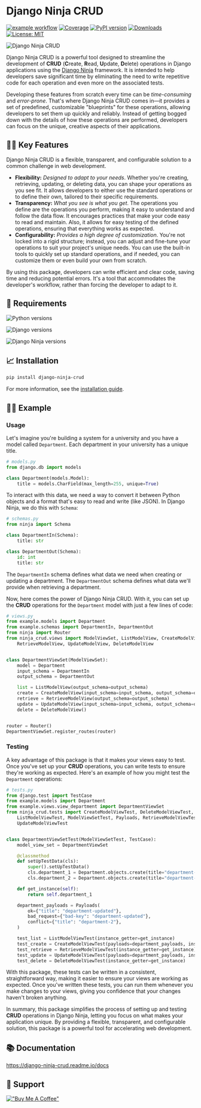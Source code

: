 # Django Ninja CRUD
[![example workflow](https://github.com/hbakri/django-ninja-crud/actions/workflows/tests.yml/badge.svg)](https://github.com/hbakri/django-ninja-crud/actions)
[![Coverage](https://img.shields.io/codecov/c/github/hbakri/django-ninja-crud/main.svg?label=coverage&logo=codecov&logoColor=white)](https://codecov.io/gh/hbakri/django-ninja-crud)
[![PyPI version](https://img.shields.io/pypi/v/django-ninja-crud?color=g&logo=python&logoColor=white)](https://pypi.org/project/django-ninja-crud/)
[![Downloads](https://pepy.tech/badge/django-ninja-crud)](https://pepy.tech/project/django-ninja-crud)
[![License: MIT](https://img.shields.io/badge/license-MIT-yellow.svg)](https://opensource.org/licenses/MIT)

![Django Ninja CRUD](https://media.discordapp.net/attachments/1093869226202234930/1117550925083590677/Hicham_B._Django-ninja_cover_ce78724c-1512-41e5-86de-3ffa2cfd0ea9.png?width=2688&height=1070)

Django Ninja CRUD is a powerful tool designed to streamline the development of **CRUD** (**C**reate, **R**ead, **U**pdate, **D**elete) operations in Django applications using the [Django Ninja](https://django-ninja.rest-framework.com) framework. It is intended to help developers save significant time by eliminating the need to write repetitive code for each operation and even more on the associated tests.

Developing these features from scratch every time can be _time-consuming_ and _error-prone_. That's where Django Ninja CRUD comes in—it provides a set of predefined, customizable "blueprints" for these operations, allowing developers to set them up quickly and reliably. Instead of getting bogged down with the details of how these operations are performed, developers can focus on the unique, creative aspects of their applications.

## 🏄‍♂️ Key Features

Django Ninja CRUD is a flexible, transparent, and configurable solution to a common challenge in web development.

- **Flexibility:** _Designed to adapt to your needs_. Whether you're creating, retrieving, updating, or deleting data, you can shape your operations as you see fit. It allows developers to either use the standard operations or to define their own, tailored to their specific requirements.
- **Transparency:** _What you see is what you get_. The operations you define are the operations you perform, making it easy to understand and follow the data flow. It encourages practices that make your code easy to read and maintain. Also, it allows for easy testing of the defined operations, ensuring that everything works as expected.
- **Configurability:** _Provides a high degree of customization_. You're not locked into a rigid structure; instead, you can adjust and fine-tune your operations to suit your project's unique needs. You can use the built-in tools to quickly set up standard operations, and if needed, you can customize them or even build your own from scratch.

By using this package, developers can write efficient and clear code, saving time and reducing potential errors. It's a tool that accommodates the developer's workflow, rather than forcing the developer to adapt to it.

## 📝 Requirements

![Python versions](https://img.shields.io/badge/python-3.7%20|%203.8%20|%203.9%20|%203.10%20|%203.11-blue)

![Django versions](https://img.shields.io/badge/django-3.2%20|%204.1%20|%204.2-blue)

![Django Ninja versions](https://img.shields.io/badge/django--ninja-0.21.0%20|%200.22.0-blue)

## 📈 Installation
```bash
pip install django-ninja-crud
```
For more information, see the [installation guide](https://django-ninja-crud.readme.io/docs/installation).

## 👨‍🎨 Example
### Usage
Let's imagine you're building a system for a university and you have a model called `Department`. Each department in your university has a unique title.

```python
# models.py
from django.db import models

class Department(models.Model):
    title = models.CharField(max_length=255, unique=True)
```

To interact with this data, we need a way to convert it between Python objects and a format that's easy to read and write (like JSON). In Django Ninja, we do this with `Schema`:

```python
# schemas.py
from ninja import Schema

class DepartmentIn(Schema):
    title: str

class DepartmentOut(Schema):
    id: int
    title: str
```

The `DepartmentIn` schema defines what data we need when creating or updating a department. The `DepartmentOut` schema defines what data we'll provide when retrieving a department.

Now, here comes the power of Django Ninja CRUD. With it, you can set up the **CRUD** operations for the `Department` model with just a few lines of code:

```python
# views.py
from example.models import Department
from example.schemas import DepartmentIn, DepartmentOut
from ninja import Router
from ninja_crud.views import ModelViewSet, ListModelView, CreateModelView, \
    RetrieveModelView, UpdateModelView, DeleteModelView


class DepartmentViewSet(ModelViewSet):
    model = Department
    input_schema = DepartmentIn
    output_schema = DepartmentOut

    list = ListModelView(output_schema=output_schema)
    create = CreateModelView(input_schema=input_schema, output_schema=output_schema)
    retrieve = RetrieveModelView(output_schema=output_schema)
    update = UpdateModelView(input_schema=input_schema, output_schema=output_schema)
    delete = DeleteModelView()


router = Router()
DepartmentViewSet.register_routes(router)
```

### Testing
A key advantage of this package is that it makes your views easy to test. Once you've set up your **CRUD** operations, you can write tests to ensure they're working as expected. Here's an example of how you might test the `Department` operations:

```python
# tests.py
from django.test import TestCase
from example.models import Department
from example.views.view_department import DepartmentViewSet
from ninja_crud.tests import CreateModelViewTest, DeleteModelViewTest, \
    ListModelViewTest, ModelViewSetTest, Payloads, RetrieveModelViewTest, \
    UpdateModelViewTest


class DepartmentViewSetTest(ModelViewSetTest, TestCase):
    model_view_set = DepartmentViewSet

    @classmethod
    def setUpTestData(cls):
        super().setUpTestData()
        cls.department_1 = Department.objects.create(title="department-1")
        cls.department_2 = Department.objects.create(title="department-2")

    def get_instance(self):
        return self.department_1

    department_payloads = Payloads(
        ok={"title": "department-updated"},
        bad_request={"bad-key": "department-updated"},
        conflict={"title": "department-2"},
    )

    test_list = ListModelViewTest(instance_getter=get_instance)
    test_create = CreateModelViewTest(payloads=department_payloads, instance_getter=get_instance)
    test_retrieve = RetrieveModelViewTest(instance_getter=get_instance)
    test_update = UpdateModelViewTest(payloads=department_payloads, instance_getter=get_instance)
    test_delete = DeleteModelViewTest(instance_getter=get_instance)
```
With this package, these tests can be written in a consistent, straightforward way, making it easier to ensure your views are working as expected. Once you've written these tests, you can run them whenever you make changes to your views, giving you confidence that your changes haven't broken anything.

In summary, this package simplifies the process of setting up and testing **CRUD** operations in Django Ninja, letting you focus on what makes your application unique. By providing a flexible, transparent, and configurable solution, this package is a powerful tool for accelerating web development.

## 📚 Documentation
https://django-ninja-crud.readme.io/docs

## 🫶 Support
[!["Buy Me A Coffee"](https://www.buymeacoffee.com/assets/img/custom_images/orange_img.png)](https://www.buymeacoffee.com/hbakri)
